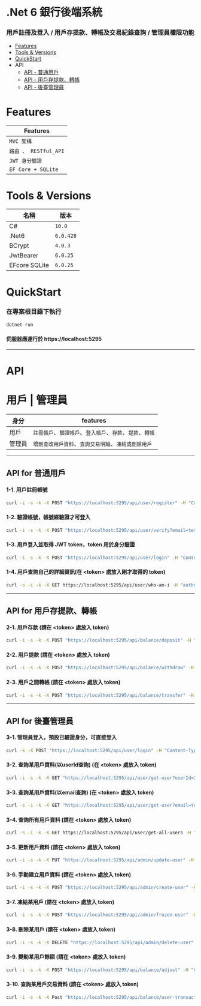 # .Net 6 銀行後端系統
### 用戶註冊及登入 / 用戶存提款、轉帳及交易紀錄查詢 / 管理員權限功能
- [Features](#features)
- [Tools & Versions](#tools--versions)
- [QuickStart](#quickstart)
- API
  - [API - 普通用戶](#api-for-普通用戶)
  - [API - 用戶存提款、轉帳](#api-for-用戶存提款轉帳)
  - [API - 後臺管理員](#api-for-後臺管理員)

# Features
| Features |
|------|
| `MVC 架構` |
| `路由 、 RESTful_API` |
| `JWT 身分驗證` |
| `EF Core + SQLite` |

# Tools & Versions
| 名稱 | 版本 |
|------|------|
| C# | `10.0` |
| .Net6 | `6.0.428` |
| BCrypt | `4.0.3` |
| JwtBearer | `6.0.25` |
| EFcore SQLite | `6.0.25` |

# QuickStart
### 在專案根目錄下執行
```bash
dotnet run
```
#### 伺服器應運行於 https://localhost:5295
---

# API
# 用戶 | 管理員
| 身分 | features |
|------|------|
| 用戶 | `註冊帳戶`、`驗證帳戶`、`登入帳戶`、`存款`、`提款`、`轉帳` |
| 管理員 | `增刪查改用戶資料`、`查詢交易明細`、`凍結或刪除用戶` |
---
## API for 普通用戶
#### 1-1. 用戶註冊帳號
```bash
curl -i -s -k -X POST "https://localhost:5295/api/user/register" -H "Content-Type: application/json" -d '{"username":"tester001", "password":"123456", "email":"tester001@gmail.com"}'
```
#### 1-2. 驗證帳號，帳號經驗證才可登入
```bash
curl -i -s -k -X POST "https://localhost:5295/api/user/verify?email=tester001@gmail.com"
```
#### 1-3. 用戶登入並取得 JWT token，token 用於身分驗證
```bash
curl -i -s -k -X POST "https://localhost:5295/api/user/login" -H "Content-Type: application/json" -d '{"UserId":"2", "password":"123456"}'
```
#### 1-4. 用戶查詢自己的詳細資訊(在 \<token\> 處放入剛才取得的 token)
```bash
curl -s -i -k -X GET https://localhost:5295/api/user/who-am-i -H "authorization: Bearer <token>"
```
---
## API for 用戶存提款、轉帳
#### 2-1. 用戶存款 (請在 \<token\> 處放入 token)
```bash
curl -i -s -k -X POST "https://localhost:5295/api/balance/deposit" -H "Content-Type: application/json" -d '{"userId":"2", "amount":"1000", "Type":"Deposit", "description":"a deposit note"}' -H "authorization: Bearer <token>"
```
#### 2-2. 用戶提款 (請在 \<token\> 處放入 token)
```bash
curl -i -s -k -X POST "https://localhost:5295/api/balance/withdraw" -H "Content-Type: application/json" -d '{"userId":"2", "Amount":"100", "Type":"Withdraw", "description":"a withdraw note"}' -H "authorization: Bearer <token>"
```
#### 2-3. 用戶之間轉帳 (請在 \<token\> 處放入 token)
```bash
curl -i -s -k -X POST "https://localhost:5295/api/balance/transfer" -H "Content-Type: application/json" -d '{"FromUserId":"2","ToUserId":"1", "Amount":"100", "Type":"transfer", "description":"a transfer to userId=1"}' -H "authorization: Bearer <token>"
```
---
## API for 後臺管理員
#### 3-1. 管理員登入，預設已驗證身分，可直接登入
```bash
curl -k -X POST "https://localhost:5295/api/user/login" -H "Content-Type: application/json" -d '{"UserId":"1", "password":"admin-password"}'
```
#### 3-2. 查詢某用戶資料(以userId查詢) (在 \<token\> 處放入 token)
```bash
curl -i -s -k -X GET "https://localhost:5295/api/user/get-user?userId=2" -H "authorization: Bearer <token>"
```
#### 3-3. 查詢某用戶資料(以email查詢) (在 \<token\> 處放入 token)
```bash
curl -s -i -k -X GET "https://localhost:5295/api/user/get-user?email=tester001@gmail.com" -H "authorization: Bearer <token>"
```
#### 3-4. 查詢所有用戶資料 (請在 \<token\> 處放入 token)
```bash
curl -s -i -k -X GET https://localhost:5295/api/user/get-all-users -H "authorization: Bearer <token>"
```
#### 3-5. 更新用戶資料 (請在 \<token\> 處放入 token)
```bash
curl -i -s -k -X PUT "https://localhost:5295/api/admin/update-user" -H "Content-Type: application/json" -d '{"userId":"2", "username":"tester001-updated", "password":"456789", "email":"tester001-updated@gmail.com", "role":"user"}' -H "authorization: Bearer <token>"
```
#### 3-6. 手動建立用戶資料 (請在 \<token\> 處放入 token)
```bash
curl -i -s -k -X POST "https://localhost:5295/api/admin/create-user" -H "Content-Type: application/json" -d '{"username":"A-User-Create-By-Admin", "password":"123456", "email":"AUserCreateByAdmin@gmail.com", "role":"admin"}' -H "authorization: Bearer <token>"
```
#### 3-7. 凍結某用戶 (請在 \<token\> 處放入 token)
```bash
curl -i -s -k -X POST "https://localhost:5295/api/admin/frozen-user" -H "Content-Type: application/json" -d '{"userId":"2"}' -H "authorization: Bearer <token>"
```
#### 3-8. 刪除某用戶 (請在 \<token\> 處放入 token) 
```bash
curl -i -s -k -X DELETE "https://localhost:5295/api/admin/delete-user" -H "Content-Type: application/json" -d '{"userId":"2"}' -H "authorization: Bearer <token>"
```
#### 3-9. 變動某用戶餘額 (請在 \<token\> 處放入 token) 
```bash
curl -i -s -k -X POST "https://localhost:5295/api/balance/adjust" -H "Content-Type: application/json" -d '{"userId":"2", "Amount":"99", "Type":"AdjustBySystem", "description":"adjust by system"}' -H "authorization: Bearer <token>"
```
#### 3-10. 查詢某用戶交易資料 (請在 \<token\> 處放入 token) 
```bash
curl -i -s -k -X Post "https://localhost:5295/api/balance/user-transactions" -H "Content-Type: application/json" -d '{"userId":"2", "startDate":"2025-01-01T00:00:00","endDate":"2025-12-30T23:59:59","Page":"1","Pagesize":"10"}' -H "authorization: Bearer <token>"
```










